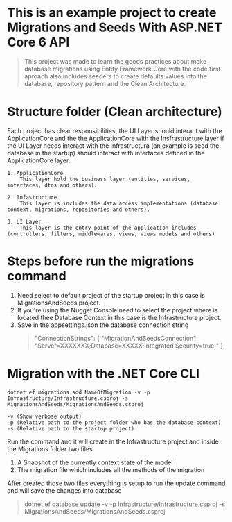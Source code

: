 # This is an example project to create Migrations and Seeds With ASP.NET Core 6 API

> This project was made to learn the goods practices about make database migrations using Entity Framework Core with the code first aproach also includes seeders to create defaults values into the database, repository pattern and the Clean Architecture.


# Structure folder (Clean architecture)
Each project has clear responsibilities, the UI Layer should interact with the ApplicationCore and the the ApplicationCore with the Insfrastructure layer if the UI Layer needs interact with the Infrastructura (an example is seed the database in the startup) should interact with interfaces defined in the ApplicationCore layer.

    1. ApplicationCore
        This layer hold the business layer (entities, services, interfaces, dtos and others).

    2. Infastructure
        This layer is includes the data access implementations (database context, migrations, repositories and others).

    3. UI Layer
        This layer is the entry point of the application includes (controllers, filters, middlewares, views, views models and others)



# Steps before run the migrations command
1. Need select to default project of the startup project in this case is MigrationsAndSeeds project.
2. If you're using the Nugget Console need to select the project where is located thee Database Context in this case is the Infrastructure project.
3. Save in the appsettings.json the database connection string
    >"ConnectionStrings": {
        "MigrationAndSeedsConnection": "Server=XXXXXXX;Database=XXXXX;Integrated Security=true;"
    },


# Migration with the .NET Core CLI
    dotnet ef migrations add NameOfMigration -v -p Infrastructure/Infrastructure.csproj -s MigrationsAndSeeds/MigrationsAndSeeds.csproj
    
    -v (Show verbose output)
    -p (Relative path to the project folder who has the database context)
    -s (Relative path to the startup project)
    
Run the command and it will create in the Infrastructure project and inside the Migrations folder two files

1.  A Snapshot of the currently context state of the model
2.  The migration file which includes all the methods of the migration

After created those two files everything is setup to run the update command and will save the changes into database

>dotnet ef database update  -v -p Infrastructure/Infrastructure.csproj -s MigrationsAndSeeds/MigrationsAndSeeds.csproj
